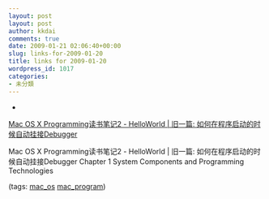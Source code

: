 ```yaml
---
layout: post
layout: post
author: kkdai
comments: true
date: 2009-01-21 02:06:40+00:00
slug: links-for-2009-01-20
title: links for 2009-01-20
wordpress_id: 1017
categories:
- 未分類
---
```


  * 
                

[Mac OS X Programming读书笔记2 - HelloWorld | 旧一篇: 如何在程序启动的时候自动挂接Debugger](http://blog.csdn.net/ATField/archive/2007/03/01/1518651.aspx)


                

Mac OS X Programming读书笔记2 - HelloWorld | 旧一篇: 如何在程序启动的时候自动挂接Debugger
Chapter 1 System Components and Programming Technologies


                

(tags: [mac_os](http://delicious.com/kkdai/mac_os) [mac_program](http://delicious.com/kkdai/mac_program))


            

